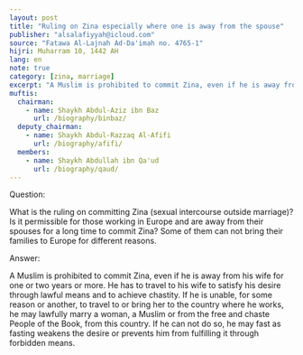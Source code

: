 ```yaml
---
layout: post
title: "Ruling on Zina especially where one is away from the spouse"
publisher: "alsalafiyyah@icloud.com"
source: "Fatawa Al-Lajnah Ad-Da'imah no. 4765-1"
hijri: Muharram 10, 1442 AH
lang: en
note: true
category: [zina, marriage]
excerpt: "A Muslim is prohibited to commit Zina, even if he is away from his wife for one or two years or more. He has to travel to his wife to satisfy his desire through lawful means and to achieve chastity."
muftis:
  chairman: 
    - name: Shaykh Abdul-Aziz ibn Baz
      url: /biography/binbaz/
  deputy_chairman:
    - name: Shaykh Abdul-Razzaq Al-Afifi
      url: /biography/afifi/
  members: 
    - name: Shaykh Abdullah ibn Qa'ud
      url: /biography/qaud/
---
```


Question: 

What is the ruling on committing Zina (sexual intercourse outside marriage)? Is it permissible for those working in Europe and are away from their spouses for a long time to commit Zina? Some of them can not bring their families to Europe for different reasons.

Answer:

A Muslim is prohibited to commit Zina, even if he is away from his wife for one or two years or more. He has to travel to his wife to satisfy his desire through lawful means and to achieve chastity. If he is unable, for some reason or another, to travel to or bring her to the country where he works, he may lawfully marry a woman, a Muslim or from the free and chaste People of the Book, from this country. If he can not do so, he may fast as fasting weakens the desire or prevents him from fulfilling it through forbidden means.
